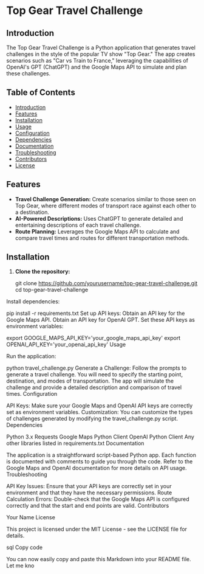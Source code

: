 # Top Gear Travel Challenge

## Introduction

The Top Gear Travel Challenge is a Python application that generates travel challenges in the style of the popular TV show "Top Gear." The app creates scenarios such as "Car vs Train to France," leveraging the capabilities of OpenAI's GPT (ChatGPT) and the Google Maps API to simulate and plan these challenges.

## Table of Contents

- [Introduction](#introduction)
- [Features](#features)
- [Installation](#installation)
- [Usage](#usage)
- [Configuration](#configuration)
- [Dependencies](#dependencies)
- [Documentation](#documentation)
- [Troubleshooting](#troubleshooting)
- [Contributors](#contributors)
- [License](#license)

## Features

- **Travel Challenge Generation:** Create scenarios similar to those seen on Top Gear, where different modes of transport race against each other to a destination.
- **AI-Powered Descriptions:** Uses ChatGPT to generate detailed and entertaining descriptions of each travel challenge.
- **Route Planning:** Leverages the Google Maps API to calculate and compare travel times and routes for different transportation methods.

## Installation

1. **Clone the repository:**

   git clone https://github.com/yourusername/top-gear-travel-challenge.git
   cd top-gear-travel-challenge

Install dependencies:


pip install -r requirements.txt
Set up API keys:
Obtain an API key for the Google Maps API.
Obtain an API key for OpenAI GPT.
Set these API keys as environment variables:


export GOOGLE_MAPS_API_KEY='your_google_maps_api_key'
export OPENAI_API_KEY='your_openai_api_key'
Usage

Run the application:


python travel_challenge.py
Generate a Challenge:
Follow the prompts to generate a travel challenge. You will need to specify the starting point, destination, and modes of transportation.
The app will simulate the challenge and provide a detailed description and comparison of travel times.
Configuration

API Keys: Make sure your Google Maps and OpenAI API keys are correctly set as environment variables.
Customization: You can customize the types of challenges generated by modifying the travel_challenge.py script.
Dependencies

Python 3.x
Requests
Google Maps Python Client
OpenAI Python Client
Any other libraries listed in requirements.txt
Documentation

The application is a straightforward script-based Python app. Each function is documented with comments to guide you through the code.
Refer to the Google Maps and OpenAI documentation for more details on API usage.
Troubleshooting

API Key Issues: Ensure that your API keys are correctly set in your environment and that they have the necessary permissions.
Route Calculation Errors: Double-check that the Google Maps API is configured correctly and that the start and end points are valid.
Contributors

Your Name
License

This project is licensed under the MIT License - see the LICENSE file for details.

sql
Copy code

You can now easily copy and paste this Markdown into your README file. Let me kno
